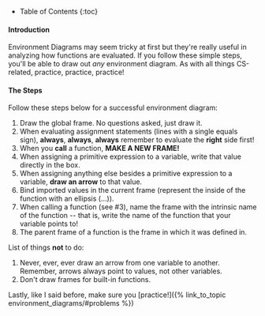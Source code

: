 * Table of Contents
{:toc}

#### Introduction

<!--start-->
Environment Diagrams may seem tricky at first but they're really useful in analyzing how functions are evaluated. If you follow these simple steps, you'll be able to draw out _any_ environment diagram. As with all things CS-related, practice, practice, practice!
<!--end-->

#### The Steps

Follow these steps below for a successful environment diagram:

1. Draw the global frame. No questions asked, just draw it.
2. When evaluating assignment statements (lines with a single equals sign), __always__, __always__, __always__ remember to evaluate the __right__ side first!
3. When you __call__ a function, __MAKE A NEW FRAME!__
4. When assigning a primitive expression to a variable, write that value directly in the box.
5. When assigning anything else besides a primitive expression to a variable, __draw an arrow__ to that value.
6. Bind imported values in the current frame (represent the inside of the function with an ellipsis (...)).
7. When calling a function (see #3), name the frame with the intrinsic name of the function -- that is, write the name of the function that your variable points to!
8. The parent frame of a function is the frame in which it was defined in.

List of things __not__ to do:

1. Never, ever, ever draw an arrow from one variable to another. Remember, arrows always point to values, not other variables.
2. Don't draw frames for built-in functions.

Lastly, like I said before, make sure you [practice!]({% link_to_topic environment_diagrams/#problems %})